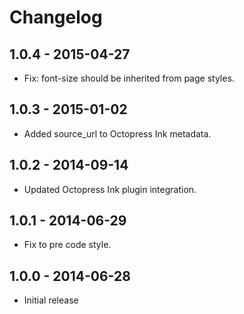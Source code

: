 # Changelog

## 1.0.4 - 2015-04-27
- Fix: font-size should be inherited from page styles.

## 1.0.3 - 2015-01-02
- Added source_url to Octopress Ink metadata.

## 1.0.2 - 2014-09-14
- Updated Octopress Ink plugin integration.

## 1.0.1 - 2014-06-29
- Fix to pre code style.

## 1.0.0 - 2014-06-28
- Initial release
